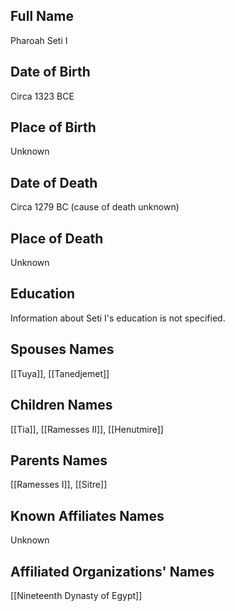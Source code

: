 ## Full Name
Pharoah Seti I

## Date of Birth
Circa 1323 BCE

## Place of Birth
Unknown

## Date of Death
Circa 1279 BC (cause of death unknown)

## Place of Death
Unknown

## Education
Information about Seti I's education is not specified.

## Spouses Names
[[Tuya]], [[Tanedjemet]]

## Children Names
[[Tia]], [[Ramesses II]], [[Henutmire]]

## Parents Names
[[Ramesses I]], [[Sitre]]

## Known Affiliates Names
Unknown

## Affiliated Organizations' Names
[[Nineteenth Dynasty of Egypt]]
